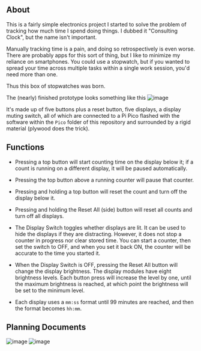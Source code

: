 ## About

This is a fairly simple electronics project I started to solve the problem of tracking how much time I spend
doing things. I dubbed it "Consulting Clock", but the name isn't important.

Manually tracking time is a pain, and doing so retrospectively is even worse. There are probably apps for this
sort of thing, but I like to minimize my reliance on smartphones. You could use a stopwatch, but if
you wanted to spread your time across multiple tasks within a single work session, you'd need more than one.

Thus this box of stopwatches was born.

The (nearly) finished prototype looks something like this
![image](https://github.com/user-attachments/assets/38c301e4-a153-41fd-a19e-fb8f7e7e2b55)

It's made up of five buttons plus a reset button, five displays, a display muting switch, all of which are
connected to a Pi Pico flashed with the software within the `Pico` folder of this repository and surrounded
by a rigid material (plywood does the trick).

## Functions

- Pressing a top button will start counting time on the display below it; if a count is running on a different
display, it will be paused automatically.

- Pressing the top button above a running counter will pause that counter.

- Pressing and holding a top button will reset the count and turn off the display below it.

- Pressing and holding the Reset All (side) button will reset all counts and turn off all displays.

- The Display Switch toggles whether displays are lit. It can be used to hide the displays if they are
distracting. However, it does not stop a counter in progress nor clear stored time. You can start a counter,
then set the switch to OFF, and when you set it back ON, the counter will be accurate to the time you started
it.

- When the Display Switch is OFF, pressing the Reset All button will change the display brightness. The
display modules have eight brightness levels. Each button press will increase the level by one, until the
maximum brightness is reached, at which point the brightness will be set to the minimum level.

- Each display uses a `mm:ss` format until 99 minutes are reached, and then the format becomes `hh:mm`.


## Planning Documents
![image](https://github.com/user-attachments/assets/dd8e6f7d-5712-434d-bb7e-95afcd01d34c)
![image](https://github.com/user-attachments/assets/7190c644-a616-464b-9561-7789d0f01bb7)





